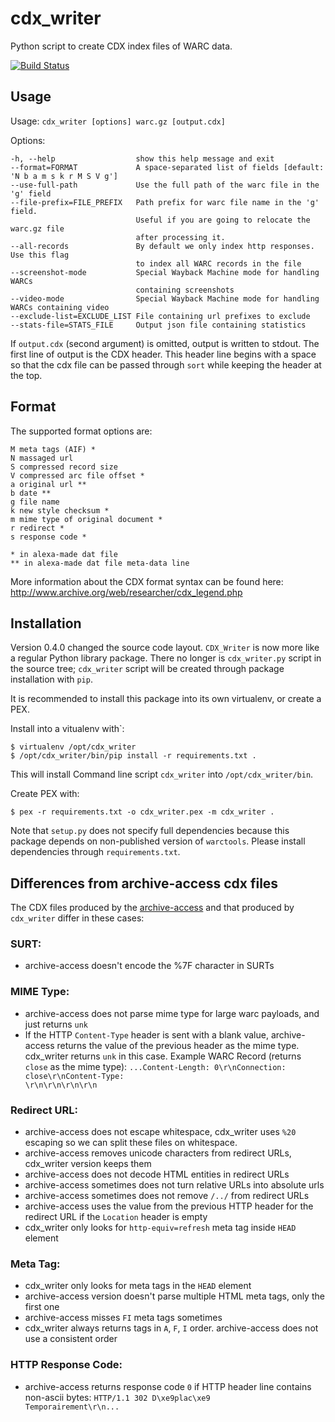 # cdx_writer
Python script to create CDX index files of WARC data.

[![Build Status](https://travis-ci.org/internetarchive/CDX-Writer.png?branch=master)](https://travis-ci.org/internetarchive/CDX-Writer)

## Usage
Usage: `cdx_writer [options] warc.gz [output.cdx]`

Options:

    -h, --help                  show this help message and exit
    --format=FORMAT             A space-separated list of fields [default: 'N b a m s k r M S V g']
    --use-full-path             Use the full path of the warc file in the 'g' field
    --file-prefix=FILE_PREFIX   Path prefix for warc file name in the 'g' field.
                                Useful if you are going to relocate the warc.gz file
                                after processing it.
    --all-records               By default we only index http responses. Use this flag
                                to index all WARC records in the file
    --screenshot-mode           Special Wayback Machine mode for handling WARCs
                                containing screenshots
    --video-mode                Special Wayback Machine mode for handling WARCs containing video
    --exclude-list=EXCLUDE_LIST File containing url prefixes to exclude
    --stats-file=STATS_FILE     Output json file containing statistics

If `output.cdx` (second argument) is omitted,
output is written to stdout. The first line of output is the CDX header.
This header line begins with a space so that the cdx file can be passed
through `sort` while keeping the header at the top.

## Format
The supported format options are:

    M meta tags (AIF) *
    N massaged url
    S compressed record size
    V compressed arc file offset *
    a original url **
    b date **
    g file name
    k new style checksum *
    m mime type of original document *
    r redirect *
    s response code *

    * in alexa-made dat file
    ** in alexa-made dat file meta-data line

More information about the CDX format syntax can be found here:
http://www.archive.org/web/researcher/cdx_legend.php


## Installation

Version 0.4.0 changed the source code layout. `CDX_Writer` is now more like a regular Python library
package. There no longer is `cdx_writer.py` script in the
source tree; `cdx_writer` script will be created
through package installation with `pip`.

It is recommended to install this package into its own
virtualenv, or create a PEX.

Install into a vitualenv with`:

```
$ virtualenv /opt/cdx_writer
$ /opt/cdx_writer/bin/pip install -r requirements.txt .
```
This will install Command line script `cdx_writer` into `/opt/cdx_writer/bin`.

Create PEX with:
```
$ pex -r requirements.txt -o cdx_writer.pex -m cdx_writer .
```
Note that `setup.py` does not specify full dependencies because this package
depends on non-published version of `warctools`. Please install dependencies
through `requirements.txt`.

## Differences from archive-access cdx files

The CDX files produced by the [archive-access](http://sourceforge.net/projects/archive-access/)
and that produced by `cdx_writer` differ in these cases:

### SURT:

* archive-access doesn't encode the %7F character in SURTs

### MIME Type:

* archive-access does not parse mime type for large warc payloads, and just returns `unk`
* If the HTTP `Content-Type` header is sent with a blank value, archive-access
returns the value of the previous header as the mime type. cdx_writer
returns `unk` in this case. Example WARC Record (returns `close` as the mime type):
    <code>...Content-Length: 0\r\nConnection: close\r\nContent-Type: \r\n\r\n\r\n\r\n</code>

### Redirect URL:

* archive-access does not escape whitespace, cdx_writer uses `%20` escaping so we can split these files on whitespace.
* archive-access removes unicode characters from redirect URLs, cdx_writer version keeps them
* archive-access does not decode HTML entities in redirect URLs
* archive-access sometimes does not turn relative URLs into absolute urls
* archive-access sometimes does not remove `/../` from redirect URLs
* archive-access uses the value from the previous HTTP header for the redirect URL if the `Location` header is empty
* cdx_writer only looks for `http-equiv=refresh` meta tag inside `HEAD` element

### Meta Tag:

* cdx_writer only looks for meta tags in the `HEAD` element
* archive-access version doesn't parse multiple HTML meta tags, only the first one
* archive-access misses `FI` meta tags sometimes
* cdx_writer always returns tags in `A`, `F`, `I` order. archive-access does not use a consistent order


### HTTP Response Code:
* archive-access returns response code `0` if HTTP header line contains non-ascii bytes:
    <code>HTTP/1.1 302 D\xe9plac\xe9 Temporairement\r\n...</code>

